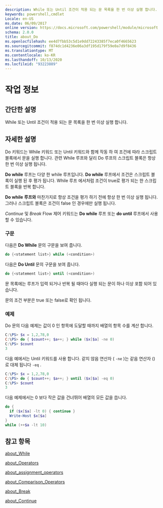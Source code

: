 ```yaml
---
description: While 또는 Until 조건이 적용 되는 문 목록을 한 번 이상 실행 합니다.
keywords: powershell,cmdlet
Locale: en-US
ms.date: 06/09/2017
online version: https://docs.microsoft.com/powershell/module/microsoft.powershell.core/about/about_do?view=powershell-7&WT.mc_id=ps-gethelp
schema: 2.0.0
title: about_Do
ms.openlocfilehash: ee4d7fbb53c5d1e9dd72243385f7eca0f4665623
ms.sourcegitcommit: f874dc1d4236e06a3df195d179f59e0a7d9f8436
ms.translationtype: MT
ms.contentlocale: ko-KR
ms.lasthandoff: 10/13/2020
ms.locfileid: "93223889"
---
```

# <a name="about-do"></a>작업 정보

## <a name="short-description"></a>간단한 설명
While 또는 Until 조건이 적용 되는 문 목록을 한 번 이상 실행 합니다.

## <a name="long-description"></a>자세한 설명

Do 키워드는 While 키워드 또는 Until 키워드와 함께 작동 하 여 조건에 따라 스크립트 블록에서 문을 실행 합니다. 관련 While 루프와 달리 Do 루프의 스크립트 블록은 항상 한 번 이상 실행 됩니다.

**Do while** 루프는 다양 한 while 루프입니다. **Do while** 루프에서 조건은 스크립트 블록이 실행 된 후 평가 됩니다. While 루프 에서처럼 조건이 true로 평가 되는 한 스크립트 블록을 반복 합니다.

**Do while** **루프와** 마찬가지로 항상 조건을 평가 하기 전에 항상 한 번 이상 실행 됩니다. 그러나 스크립트 블록은 조건이 false 인 경우에만 실행 됩니다.

*Continue* 및 *Break* Flow 제어 키워드는 **Do while** 루프 또는 **do until** 루프에서 사용할 수 있습니다.

### <a name="syntax"></a>구문

다음은 **Do While** 문의 구문을 보여 줍니다.

```powershell
do {<statement list>} while (<condition>)
```

다음은 **Do Until** 문의 구문을 보여 줍니다.

```powershell
do {<statement list>} until (<condition>)
```

문 목록에는 루프가 입력 되거나 반복 될 때마다 실행 되는 문이 하나 이상 포함 되어 있습니다.

문의 조건 부분은 true 또는 false로 확인 됩니다.

### <a name="example"></a>예제

Do 문의 다음 예제는 값이 0 인 항목에 도달할 때까지 배열의 항목 수를 계산 합니다.

```powershell
C:\PS> $x = 1,2,78,0
C:\PS> do { $count++; $a++; } while ($x[$a] -ne 0)
C:\PS> $count
3
```

다음 예에서는 Until 키워드를 사용 합니다. 같지 않음 연산자 ( `-ne` )는 같음 연산자 ()로 대체 됩니다 `-eq` .

```powershell
C:\PS> $x = 1,2,78,0
C:\PS> do { $count++; $a++; } until ($x[$a] -eq 0)
C:\PS> $count
3
```

다음 예제에서는 0 보다 작은 값을 건너뛰어 배열의 모든 값을 씁니다.

```powershell
do {
  if ($x[$a] -lt 0) { continue }
  Write-Host $x[$a]
}
while (++$a -lt 10)
```

## <a name="see-also"></a>참고 항목

[about_While](about_While.md)

[about_Operators](about_Operators.md)

[about_assignment_operators](about_Assignment_Operators.md)

[about_Comparison_Operators](about_Comparison_Operators.md)

[about_Break](about_Break.md)

[about_Continue](about_Continue.md)

